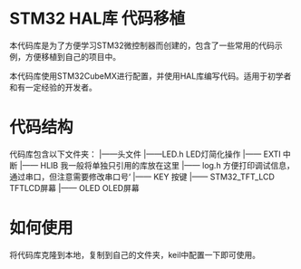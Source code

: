# STM32 HAL库 代码移植
本代码库是为了方便学习STM32微控制器而创建的，包含了一些常用的代码示例，方便移植到自己的项目中。

本代码库使用STM32CubeMX进行配置，并使用HAL库编写代码。适用于初学者和有一定经验的开发者。

# 代码结构
代码库包含以下文件夹：
 |——头文件
    |——LED.h LED灯简化操作
 |—— EXTI 中断
 |—— HLIB 我一般将单独只引用的库放在这里
    |—— log.h 方便打印调试信息，通过串口，但注意需要修改串口号‘
 |—— KEY 按键
 |—— STM32_TFT_LCD TFTLCD屏幕
 |—— OLED OLED屏幕
# 如何使用
将代码库克隆到本地，复制到自己的文件夹，keil中配置一下即可使用。
